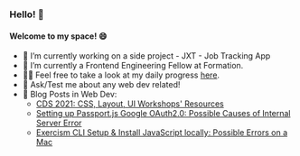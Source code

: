 ### Hello! 👋

#### Welcome to my space! 😄

- 🔭 I’m currently working on a side project - JXT - Job Tracking App
- 🌱 I’m currently a Frontend Engineering Fellow at Formation. 
- 💪🏼 Feel free to take a look at my daily progress [here](https://twitter.com/BCStory2).
- 💬 Ask/Test me about any web dev related! 
- 📝 Blog Posts in Web Dev: 
  - [CDS 2021: CSS, Layout, UI Workshops' Resources](https://dev.to/ngl4/css-layout-ui-2a66)
  - [Setting up Passport.js Google OAuth2.0: Possible Causes of Internal Server Error](https://dev.to/ngl4/setting-up-passportjs-google-oauth20-possible-causes-of-internal-server-error-2i33)
  - [Exercism CLI Setup & Install JavaScript locally: Possible Errors on a Mac](https://dev.to/ngl4/exercism-cli-setup-install-javascript-locally-possible-errors-on-a-mac-j66)
<!--   - [JavaScript: Do you know? Documentation Series](https://dev.to/ngl4/welcome-3n4b) -->

<!-- ![Cindy's GitHub stats](https://github-readme-stats.vercel.app/api?username=ngl4&show_icons=true&theme=tokyonight)
 -->


<!--
**ngl4/ngl4** is a ✨ _special_ ✨ repository because its `README.md` (this file) appears on your GitHub profile.

Here are some ideas to get you started:

- 🔭 I’m currently working on ...
- 🌱 I’m currently learning ...
- 👯 I’m looking to collaborate on ...
- 🤔 I’m looking for help with ...
- 💬 Ask me about ...
- 📫 How to reach me: ...
- 😄 Pronouns: ...
- ⚡ Fun fact: ...
-->
